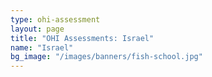 ```yaml
---
type: ohi-assessment
layout: page
title: "OHI Assessments: Israel"
name: "Israel"
bg_image: "/images/banners/fish-school.jpg"
---
```

